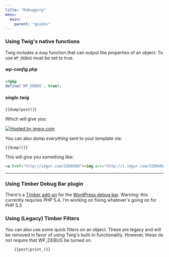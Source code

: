 ```yaml
---
title: "Debugging"
menu:
  main:
    parent: "guides"
---
```


### Using Twig's native functions
Twig includes a `dump` function that can output the properties of an object. To use `WP_DEBUG` must be set to true.

##### wp-config.php

```php
<?php
define('WP_DEBUG', true);
```

##### single.twig
```twig
{{dump(post)}}
```

Which will give you:

<a href="http://imgur.com/5Xu53Fk"><img src="http://i.imgur.com/5Xu53Fk.png" title="Hosted by imgur.com"/></a>

You can also dump _everything_ sent to your template via:

```twig
{{dump()}}
```

This will give you something like:

```html
<a href="http://imgur.com/5ZD8VDd"><img src="http://i.imgur.com/5ZD8VDd.png" title="Hosted by imgur.com"/></a>
```

* * *

### Using Timber Debug Bar plugin
There's a [Timber add-on](http://wordpress.org/plugins/debug-bar-timber/) for the [WordPress debug bar](https://wordpress.org/plugins/debug-bar/). Warning: this currently requries PHP 5.4. I'm working on fixing whatever's going on for PHP 5.3

### Using (Legacy) Timber Filters
You can also use some quick filters on an object. These are legacy and will be removed in favor of using Twig's built-in functionality. However, these do not require that WP_DEBUG be turned on.

```twig
	{{post|print_r}}
```
